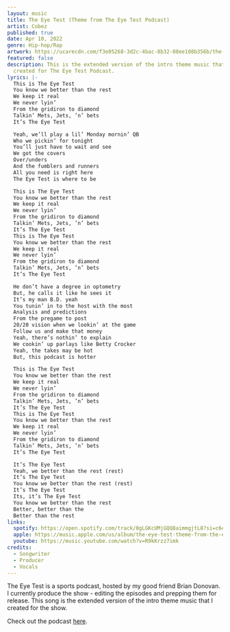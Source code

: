 ```yaml
---
layout: music
title: The Eye Test (Theme from The Eye Test Podcast)
artist: Cobez
published: true
date: Apr 10, 2022
genre: Hip-hop/Rap
artwork: https://ucarecdn.com/f3e05268-3d2c-4bac-8b32-08ee108b356b/the-eye-test-artwork.jpg
featured: false
description: This is the extended version of the intro theme music that I
  created for The Eye Test Podcast.
lyrics: |-
  This is The Eye Test
  You know we better than the rest
  We keep it real
  We never lyin’
  From the gridiron to diamond
  Talkin’ Mets, Jets, ’n’ bets
  It’s The Eye Test

  Yeah, we’ll play a lil’ Monday mornin’ QB
  Who we pickin’ for tonight
  You’ll just have to wait and see
  We got the covers 
  Over/unders
  And the fumblers and runners
  All you need is right here
  The Eye Test is where to be

  This is The Eye Test
  You know we better than the rest
  We keep it real
  We never lyin’
  From the gridiron to diamond
  Talkin’ Mets, Jets, ’n’ bets
  It’s The Eye Test
  This is The Eye Test
  You know we better than the rest
  We keep it real
  We never lyin’
  From the gridiron to diamond
  Talkin’ Mets, Jets, ’n’ bets
  It’s The Eye Test

  He don’t have a degree in optometry
  But, he calls it like he sees it
  It’s my man B.D. yeah
  You tunin’ in to the host with the most
  Analysis and predictions
  From the pregame to post
  20/20 vision when we lookin’ at the game
  Follow us and make that money
  Yeah, there’s nothin’ to explain
  We cookin’ up parlays like Betty Crocker
  Yeah, the takes may be hot
  But, this podcast is hotter

  This is The Eye Test
  You know we better than the rest
  We keep it real
  We never lyin’
  From the gridiron to diamond
  Talkin’ Mets, Jets, ’n’ bets
  It’s The Eye Test
  This is The Eye Test
  You know we better than the rest
  We keep it real
  We never lyin’
  From the gridiron to diamond
  Talkin’ Mets, Jets, ’n’ bets
  It’s The Eye Test

  It’s The Eye Test
  Yeah, we better than the rest (rest)
  It’s The Eye Test
  You know we better than the rest (rest)
  It’s The Eye Test
  Its, it’s The Eye Test
  You know we better than the rest
  Better, better than the
  Better than the rest
links:
  spotify: https://open.spotify.com/track/0gLGKcUMjGQQ8aimmgjtL8?si=c6ed19eddf234a51
  apple: https://music.apple.com/us/album/the-eye-test-theme-from-the-eye-test-podcast/1619215200?i=1619215201
  youtube: https://music.youtube.com/watch?v=R9kKrzz7imk
credits:
  - Songwriter
  - Producer
  - Vocals
---
```

The Eye Test is a sports podcast, hosted by my good friend Brian Donovan. I currently produce the show - editing the episodes and prepping them for release. This song is the extended version of the intro theme music that I created for the show.

C﻿heck out the podcast [here](https://eyetestpodcast.com).